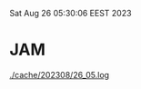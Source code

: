 Sat Aug 26 05:30:06 EEST 2023
# JAM
<a href='./cache/202308/26_05.log'>./cache/202308/26_05.log</a>
